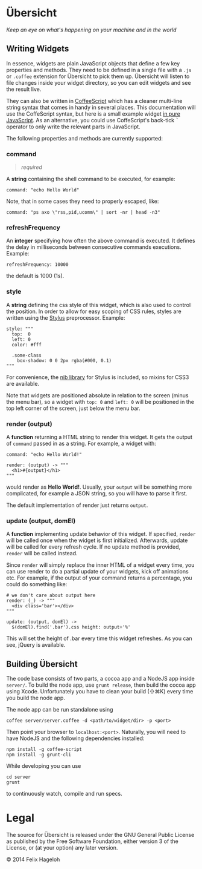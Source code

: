 # Übersicht

*Keep an eye on what's happening on your machine and in the world*


## Writing Widgets

In essence, widgets are plain JavaScript objects that define a few key properties and methods. They need to be defined in a single file with a `.js` or `.coffee` extension for Übersicht to pick them up. Übersicht will listen to file changes inside your widget directory, so you can edit widgets and see the result live.

They can also be written in [CoffeeScript](http://coffeescript.org) which has a cleaner multi-line string syntax that comes in handy in several places. This documentation will use the CoffeScript syntax, but here is a small example widget [in pure JavaScript](https://gist.github.com/felixhageloh/34645a899a0f22f583bb). As an alternative, you could use CoffeScript's back-tick <tt>`</tt> operator to only write the relevant parts in JavaScript.

The following properties and methods are currently supported:


### command
> _required_


A **string** containing the shell command to be executed, for example:

    command: "echo Hello World"

Note, that in some cases they need to properly escaped, like:

    command: "ps axo \"rss,pid,ucomm\" | sort -nr | head -n3"


### refreshFrequency

An **integer** specifying how often the above command is executed. It defines the delay in milliseconds between consecutive commands executions. Example:

    refreshFrequency: 10000

the default is 1000 (1s).

### style

A **string** defining the css style of this widget, which is also used to control the position. In order to allow for easy scoping of CSS rules, styles are written using the [Stylus](http://learnboost.github.io/stylus/) preprocessor. Example:

    style: """
      top:  0
      left: 0
      color: #fff

      .some-class
        box-shadow: 0 0 2px rgba(#000, 0.1)
    """

For convenience, the [nib library](http://visionmedia.github.io/nib/) for Stylus is included, so mixins for CSS3 are available.

Note that widgets are positioned absolute in relation to the screen (minus the menu bar), so a widget with `top: 0` and `left: 0` will be positioned in the top left corner of the screen, just below the menu bar.


### render (output)

A **function** returning a HTML string to render this widget. It gets the output of `command` passed in as a string. For example, a widget with:

    command: "echo Hello World!"

    render: (output) -> """
      <h1>#{output}</h1>
    """

would render as **Hello World!**. Usually, your `output` will be something more complicated, for example a JSON string, so you will have to parse it first.

The default implementation of render just returns `output`.


### update (output, domEl)

A **function** implementing update behavior of this widget. If specified, `render` will be called once when the widget is first initialized. Afterwards, update will be called for every refresh cycle. If no update method is provided, `render` will be called instead.

Since `render` will simply replace the inner HTML of a widget every time, you can use render to do a partial update of your widgets, kick off animations etc. For example, if the output of your command returns a percentage, you could do something like:

    # we don't care about output here
    render: (_) -> """
      <div class='bar'></div>
    """

    update: (output, domEl) ->
      $(domEl).find('.bar').css height: output+'%'

This will set the height of .bar every time this widget refreshes. As you can see, jQuery is available.


## Building Übersicht

The code base consists of two parts, a cocoa app and a NodeJS app inside `server/`. To build the node app, use `grunt release`, then build the cocoa app using Xcode. Unfortunately you have to clean your build (⇧⌘K) every time you build the node app.

The node app can be run standalone using

    coffee server/server.coffee -d <path/to/widget/dir> -p <port>

Then point your browser to `localhost:<port>`. Naturally, you will need to have NodeJS and the following dependencies installed:

    npm install -g coffee-script
    npm install -g grunt-cli

While developing you can use

    cd server
    grunt

to continuously watch, compile and run specs.

# Legal

The source for Übersicht is released under the GNU General Public License as published by the Free Software Foundation, either version 3 of the License, or (at your option) any later version.

© 2014 Felix Hageloh
